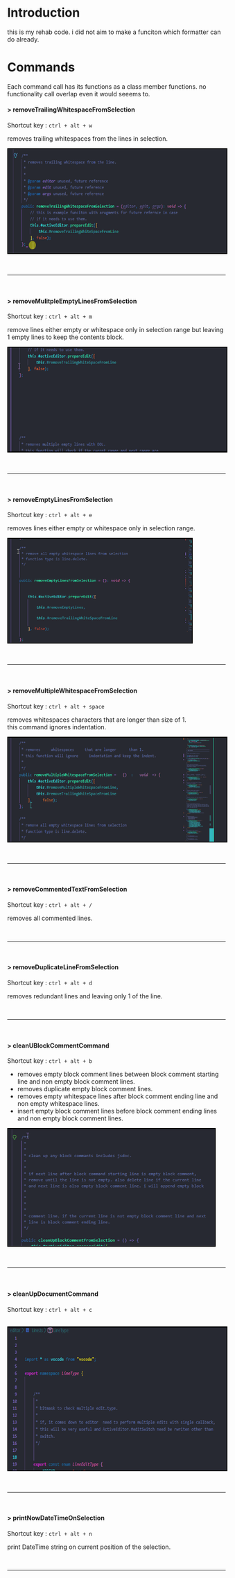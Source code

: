 # Introduction

this is my rehab code.
i did not aim to make a funciton which formatter can do already. 

# Commands

Each command call has its functions as a class member functions. no functionality call overlap even it would seeems to. 

#### > __removeTrailingWhitespaceFromSelection__<br>
Shortcut key : `ctrl + alt + w`<br>

removes trailing whitespaces from the lines in selection. 

<img src="./demo/removeTrailingWhitespaceFromSelection.gif" alt ="GIF" height ="240" style="border: solid 2px black">

<br><hr><br>

#### > __removeMulitpleEmptyLinesFromSelection__<br>
Shortcut key : `ctrl + alt + m`<br>

remove lines either empty or whitespace only in selection range but leaving 1 empty lines to keep the contents block.

<img src="./demo/removeMulitpleEmptyLinesFromSelection.gif" alt ="GIF" style="border: solid 2px black" height ="240">

<br><hr><br>

#### > __removeEmptyLinesFromSelection__<br>
Shortcut key : `ctrl + alt + e`<br>

removes lines either empty or whitespace only in selection range.

<img src="./demo/removeEmptyLinesFromSelection.gif" alt ="GIF" style="border: solid 2px black" height ="240">

<br><hr><br>

#### > __removeMultipleWhitespaceFromSelection__<br>
Shortcut key : `ctrl + alt + space`<br>

removes whitespaces characters that are longer than size of 1.<br>
this command ignores indentation. 

<img src="./demo/removeMultipleWhitespaceFromSelection.gif" alt ="GIF" style="border: solid 2px black" height ="240">

<br><hr><br>

#### > __removeCommentedTextFromSelection__<br>
Shortcut key : `ctrl + alt + /`<br>

removes all commented lines. 

<br><hr><br>

#### > __removeDuplicateLineFromSelection__<br>
Shortcut key : `ctrl + alt + d`<br>

removes redundant lines and leaving only 1 of the line. 

<br><hr><br>

#### > __cleanUBlockCommentCommand__<br>
Shortcut key : `ctrl + alt + b`<br>

- removes empty block comment lines between block comment starting line and non empty block comment lines. 
- removes duplicate empty block comment lines.
- removes empty whitespace lines after block comment ending line and non empty whitespace lines. 
- insert empty block comment lines before block comment ending lines and non empty block comment lines. 

<img src="./demo/cleanUpBlockCommentFromSelection.gif" alt ="GIF" style="border: solid 2px black" height ="270">

<br><hr><br>

#### > __cleanUpDocumentCommand__<br>
Shortcut key : `ctrl + alt + c`<br>

<br>
<img src="./demo/cleanUpWhitespaceFromSelection.gif" alt ="GIF" style="border: solid 2px black" height ="330">

<br><hr><br>

#### > __printNowDateTimeOnSelection__<br>
Shortcut key : `ctrl + alt + n`<br>

print DateTime string on current position of the selection.

<br><hr><br>



